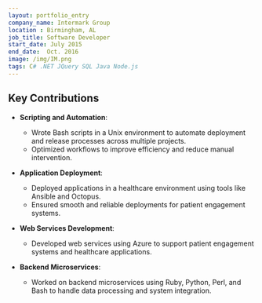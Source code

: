 ```yaml
---
layout: portfolio_entry
company_name: Intermark Group
location : Birmingham, AL
job_title: Software Developer
start_date: July 2015
end_date:  Oct. 2016
image: /img/IM.png
tags: C# .NET JQuery SQL Java Node.js 
---
```


## Key Contributions

- **Scripting and Automation**:
  - Wrote Bash scripts in a Unix environment to automate deployment and release processes across multiple projects.
  - Optimized workflows to improve efficiency and reduce manual intervention.

- **Application Deployment**:
  - Deployed applications in a healthcare environment using tools like Ansible and Octopus.
  - Ensured smooth and reliable deployments for patient engagement systems.

- **Web Services Development**:
  - Developed web services using Azure to support patient engagement systems and healthcare applications.

- **Backend Microservices**:
  - Worked on backend microservices using Ruby, Python, Perl, and Bash to handle data processing and system integration.